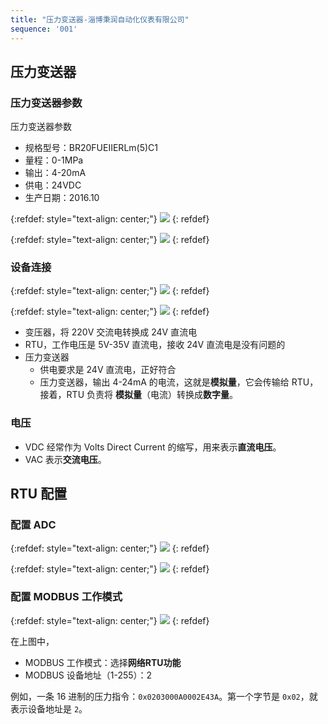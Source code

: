 ```yaml
---
title: "压力变送器-淄博秉润自动化仪表有限公司"
sequence: '001'
---
```


## 压力变送器

### 压力变送器参数

压力变送器参数

- 规格型号：BR20FUEIIERLm(5)C1
- 量程：0-1MPa
- 输出：4-20mA
- 供电：24VDC
- 生产日期：2016.10

{:refdef: style="text-align: center;"}
![](/assets/image/iot/pressure-transmitter-parameters-001.png)
{: refdef}

{:refdef: style="text-align: center;"}
![](/assets/image/iot/pressure-transmitter-parameters-002.png)
{: refdef}

### 设备连接

{:refdef: style="text-align: center;"}
![](/assets/image/iot/pressure-transmitter-connect-rtu.png)
{: refdef}

{:refdef: style="text-align: center;"}
![](/assets/image/iot/pressure-transmitter-connect-rtu-abstract.png)
{: refdef}

- 变压器，将 220V 交流电转换成 24V 直流电
- RTU，工作电压是 5V-35V 直流电，接收 24V 直流电是没有问题的
- 压力变送器
  - 供电要求是 24V 直流电，正好符合
  - 压力变送器，输出 4-24mA 的电流，这就是**模拟量**，它会传输给 RTU，接着，RTU 负责将 **模拟量**（电流）转换成**数字量**。

### 电压

- VDC 经常作为 Volts Direct Current 的缩写，用来表示**直流电压**。
- VAC 表示**交流电压**。

## RTU 配置

### 配置 ADC

{:refdef: style="text-align: center;"}
![](/assets/image/iot/top-iot-rtu-tg501-b1-adc0-config.png)
{: refdef}

{:refdef: style="text-align: center;"}
![](/assets/image/iot/top-iot-rtu-tg501-b1-adc0-config-pressure-transmitter.png)
{: refdef}

### 配置 MODBUS 工作模式

{:refdef: style="text-align: center;"}
![](/assets/image/iot/top-iot-rtu-tg501-b1-mode-modbus-rtu.png)
{: refdef}

在上图中，

- MODBUS 工作模式：选择**网络RTU功能**
- MODBUS 设备地址（1-255）：2

例如，一条 16 进制的压力指令：`0x0203000A0002E43A`。第一个字节是 `0x02`，就表示设备地址是 `2`。


